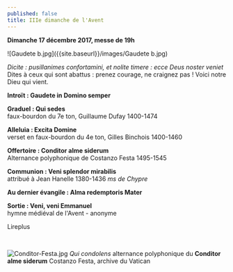 ```yaml
---
published: false
title: IIIe dimanche de l'Avent
---
```

**Dimanche 17 décembre 2017, messe de 19h**  

![Gaudete b.jpg]({{site.baseurl}}/images/Gaudete b.jpg)

*Dicite : pusillanimes confortamini, et nolite timere : ecce Deus noster veniet*  
Dites à ceux qui sont abattus : prenez courage, ne craignez pas ! Voici notre Dieu qui vient.

**Introït : Gaudete in Domino semper**

**Graduel : Qui sedes**  
faux-bourdon du 7e ton, Guillaume Dufay 1400-1474

**Alleluia : Excita Domine**  
verset en faux-bourdon du 4e ton, Gilles Binchois 1400-1460

**Offertoire : Conditor alme siderum**  
Alternance polyphonique de Costanzo Festa 1495-1545

**Communion : Veni splendor mirabilis**  
attribué à Jean Hanelle 1380-1436 *ms de Chypre*

**Au dernier évangile : Alma redemptoris Mater**  

**Sortie : Veni, veni Emmanuel**  
hymne médiéval de l'Avent - anonyme

Lireplus

&nbsp;

![Conditor-Festa.jpg]({{site.baseurl}}/images/Conditor-Festa.jpg)
*Qui condolens* alternance polyphonique du **Conditor alme siderum** Costanzo Festa, archive du Vatican
